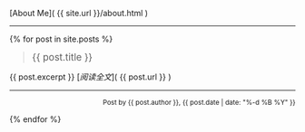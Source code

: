 [About Me]( {{ site.url }}/about.html )

---

{% for post in site.posts %}
> <big>{{ post.title }}</big>

{{ post.excerpt }}
[_阅读全文_]( {{ post.url }} )

---

<p align="right"><small>Post by {{ post.author }}, {{ post.date | date: "%-d %B %Y" }}</small></p>

{% endfor %}
